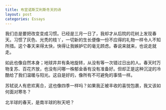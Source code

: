 ```yaml
---
title: 布宜诺斯艾利斯冬天的诗
layout: post
categories: Essays
---
```

我们总是要把改变变成习惯。已经是三月一日了，我却才从后院的花树上发现春天。习惯了灰色、光秃的枝丫，一切新的生长便像一份不应得的礼物一样令人不知所措。这个春天来得太快，快得让我嫉妒它的毫无顾虑。春说来就来，也说走就走。

如此也像自然本身；地球井井有条地旋转，从没有等一次错过日出的人。春天时万物复苏、百花齐放，也没有问哪一株郁金香有没有准备好。但却正是这种沉淀的冷酷给了我们温暖与阳光。这自是好的，像所有不可避免的事情一样。

苏轼说人有悲欢离合，这也像四季一样吗？如果我正被丰收的喜悦包裹，我又该如何面对寒冬？

北半球的春天，是南半球的秋天吧？